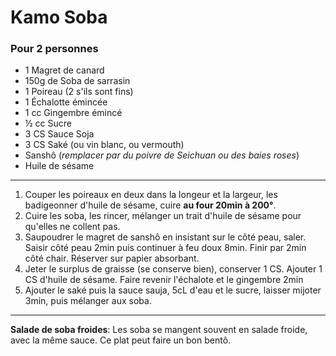 # Kamo Soba

### Pour 2 personnes

- 1 Magret de canard
- 150g de Soba de sarrasin
- 1 Poireau (2 s'ils sont fins)
- 1 Échalotte émincée
- 1 cc Gingembre émincé
- ½ cc Sucre
- 3 CS Sauce Soja
- 3 CS Saké (ou vin blanc, ou vermouth)
- Sanshô (*remplacer par du poivre de Seichuan ou des baies roses*)
- Huile de sésame

--- 

1. Couper les poireaux en deux dans la longeur et la largeur, les badigeonner d'huile de sésame, cuire **au four 20min à 200°**.
2. Cuire les soba, les rincer, mélanger un trait d'huile de sésame pour qu'elles ne collent pas.
3. Saupoudrer le magret de sanshô en insistant sur le côté peau, saler. Saisir côté peau 2min puis continuer à feu doux 8min. Finir par 2min côté chair. Réserver sur papier absorbant.
4. Jeter le surplus de graisse (se conserve bien), conserver 1 CS. Ajouter 1 CS d'huile de sésame. Faire revenir l'échalote et le gingembre 2min
5. Ajouter le saké puis la sauce sauja, 5cL d'eau et le sucre, laisser mijoter 3min, puis mélanger aux soba.

---

**Salade de soba froides**: Les soba se mangent souvent en salade froide, avec la même sauce. Ce plat peut faire un bon bentô.
